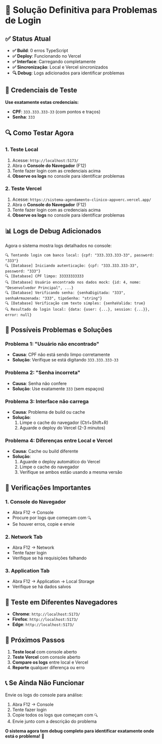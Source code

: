 # 🔐 Solução Definitiva para Problemas de Login

## ✅ **Status Atual**

- **✅ Build**: 0 erros TypeScript
- **✅ Deploy**: Funcionando no Vercel
- **✅ Interface**: Carregando completamente
- **✅ Sincronização**: Local e Vercel sincronizados
- **🔍 Debug**: Logs adicionados para identificar problemas

## 🎯 **Credenciais de Teste**

**Use exatamente estas credenciais:**

- **CPF**: `333.333.333-33` (com pontos e traços)
- **Senha**: `333`

## 🔍 **Como Testar Agora**

### 1. **Teste Local**

1. Acesse: `http://localhost:5173/`
2. Abra o **Console do Navegador** (F12)
3. Tente fazer login com as credenciais acima
4. **Observe os logs** no console para identificar problemas

### 2. **Teste Vercel**

1. Acesse: `https://sistema-agendamento-clinico-appverc.vercel.app/`
2. Abra o **Console do Navegador** (F12)
3. Tente fazer login com as credenciais acima
4. **Observe os logs** no console para identificar problemas

## 📊 **Logs de Debug Adicionados**

Agora o sistema mostra logs detalhados no console:

```
🔍 Tentando login com banco local: {cpf: "333.333.333-33", password: "333"}
🔍 [Database] Iniciando autenticação: {cpf: "333.333.333-33", password: "333"}
🔍 [Database] CPF limpo: 33333333333
🔍 [Database] Usuário encontrado nos dados mock: {id: 4, nome: "Desenvolvedor Principal", ...}
🔍 [Database] Verificando senha: {senhaDigitada: "333", senhaArmazenada: "333", tipoSenha: "string"}
🔍 [Database] Verificação com texto simples: {senhaValida: true}
🔍 Resultado do login local: {data: {user: {...}, session: {...}}, error: null}
```

## 🚨 **Possíveis Problemas e Soluções**

### **Problema 1: "Usuário não encontrado"**

- **Causa**: CPF não está sendo limpo corretamente
- **Solução**: Verifique se está digitando `333.333.333-33`

### **Problema 2: "Senha incorreta"**

- **Causa**: Senha não confere
- **Solução**: Use exatamente `333` (sem espaços)

### **Problema 3: Interface não carrega**

- **Causa**: Problema de build ou cache
- **Solução**:
  1. Limpe o cache do navegador (Ctrl+Shift+R)
  2. Aguarde o deploy do Vercel (2-3 minutos)

### **Problema 4: Diferenças entre Local e Vercel**

- **Causa**: Cache ou build diferente
- **Solução**:
  1. Aguarde o deploy automático do Vercel
  2. Limpe o cache do navegador
  3. Verifique se ambos estão usando a mesma versão

## 🔧 **Verificações Importantes**

### **1. Console do Navegador**

- Abra F12 → Console
- Procure por logs que começam com `🔍`
- Se houver erros, copie e envie

### **2. Network Tab**

- Abra F12 → Network
- Tente fazer login
- Verifique se há requisições falhando

### **3. Application Tab**

- Abra F12 → Application → Local Storage
- Verifique se há dados salvos

## 📱 **Teste em Diferentes Navegadores**

- **Chrome**: `http://localhost:5173/`
- **Firefox**: `http://localhost:5173/`
- **Edge**: `http://localhost:5173/`

## 🎯 **Próximos Passos**

1. **Teste local** com console aberto
2. **Teste Vercel** com console aberto
3. **Compare os logs** entre local e Vercel
4. **Reporte** qualquer diferença ou erro

## 📞 **Se Ainda Não Funcionar**

Envie os logs do console para análise:

1. Abra F12 → Console
2. Tente fazer login
3. Copie todos os logs que começam com `🔍`
4. Envie junto com a descrição do problema

**O sistema agora tem debug completo para identificar exatamente onde está o problema!** 🎉
